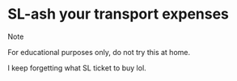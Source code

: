 # SL-ash your transport expenses 
> [!NOTE]
> For educational purposes only, do not try this at home.

I keep forgetting what SL ticket to buy lol.

